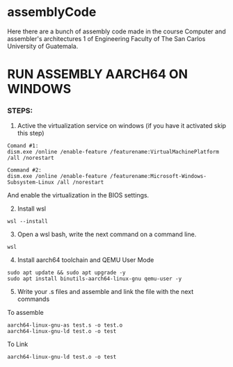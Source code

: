 # assemblyCode
Here there are a bunch of assembly code made in the course Computer and assembler's architectures 1 of Engineering Faculty of The San Carlos University of Guatemala.

# RUN ASSEMBLY AARCH64 ON WINDOWS
### STEPS:

1. Active the virtualization service on windows (if you have it activated skip this step)


```
Comand #1:
dism.exe /online /enable-feature /featurename:VirtualMachinePlatform /all /norestart

Command #2:
dism.exe /online /enable-feature /featurename:Microsoft-Windows-Subsystem-Linux /all /norestart
```

And enable the virtualization in the BIOS settings.

2. Install wsl

```
wsl --install
```

3. Open a wsl bash, write the next command on a command line.

```
wsl
```

4. Install aarch64 toolchain and QEMU User Mode

```
sudo apt update && sudo apt upgrade -y
sudo apt install binutils-aarch64-linux-gnu qemu-user -y
```

5. Write your .s files and assemble and link the file with the next commands

To assemble
```
aarch64-linux-gnu-as test.s -o test.o
aarch64-linux-gnu-ld test.o -o test
```

To Link
```
aarch64-linux-gnu-ld test.o -o test
```